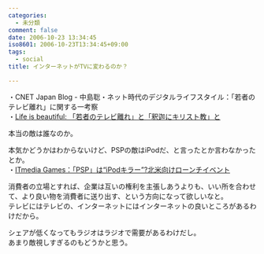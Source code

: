 ```yaml
---
categories:
  - 未分類
comment: false
date: 2006-10-23 13:34:45
iso8601: 2006-10-23T13:34:45+09:00
tags:
  - social
title: インターネットがTVに変わるのか？

---
```


<div class="entry-body">
  <p>・CNET Japan Blog - 中島聡・ネット時代のデジタルライフスタイル：「若者のテレビ離れ」に関する一考察<br />
    ・<a title="Life is beautiful: 「若者のテレビ離れ」と「釈迦にキリスト教」と" href="http://satoshi.blogs.com/life/2006/10/post_4.html">Life is beautiful: 「若者のテレビ離れ」と「釈迦にキリスト教」と</a></p>

  <p>本当の敵は誰なのか。</p>

  <p>本気かどうかはわからないけど、PSPの敵はiPodだ、と言ったとか言わなかったとか。<br />
    ・<a title="ITmedia Games：「PSP」は“iPodキラー”?北米向けローンチイベント" href="http://www.itmedia.co.jp/games/articles/0501/07/news006.html">ITmedia Games：「PSP」は“iPodキラー”?北米向けローンチイベント</a></p>

  <p>消費者の立場とすれば、企業は互いの権利を主張しあうよりも、いい所を合わせて、より良い物を消費者に送り出す、という方向になって欲しいなと。<br />
    テレビにはテレビの、インターネットにはインターネットの良いところがあるわけだから。</p>

  <p>シェアが低くなってもラジオはラジオで需要があるわけだし。<br />
    あまり敵視しすぎるのもどうかと思う。</p>
</div>
